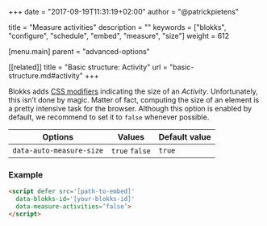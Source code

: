 +++
date            = "2017-09-19T11:31:19+02:00"
author          = "@patrickpietens"

title           = "Measure activities"
description     = ""
keywords        = ["blokks", "configure", "schedule", "embed", "measure", "size"]
weight          = 612

[menu.main]
parent          = "advanced-options"

[[related]]
title = "Basic structure: Activity"
url = "basic-structure.md#activity"
+++

Blokks adds [CSS modifiers](bem.md) indicating the size of an *Activity*. Unfortunately, this isn’t done by magic. Matter of fact, computing the size of an element is a pretty intensive task for the browser. Although this option is enabled by default, we recommend to set it to `false` whenever possible.

| Options | Values | Default value |
|---------|--------|---------------|
| `data-auto-measure-size` | `true` `false` | `true` |

### Example

```html
<script	defer src='[path-to-embed]'
  data-blokks-id='[your-blokks-id]'
  data-measure-activities=‘false’>
</script>
```